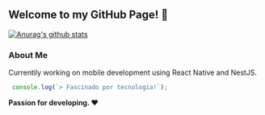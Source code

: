 ## Welcome to my GitHub Page! 👋

[![Anurag's github stats](https://github-readme-stats.vercel.app/api?username=LcsCefali)](https://github.com/anuraghazra/github-readme-stats)

### About Me

Currentily working on mobile development using React Native and NestJS.

```js
 console.log(`> Fascinado por tecnologia!`);
```

**Passion for developing. ❤**

<!--
![Twitter Follow](https://img.shields.io/twitter/follow/LucasCefali?color=078ee0&label=%40LucasCefali&logo=twitter&style=flat-square&labelColor=1ca0f1&logoColor=white&link=https://twitter.com/LucasCefali)

-->
<!--
**LcsCefali/LcsCefali** is a ✨ _special_ ✨ repository because its `README.md` (this file) appears on your GitHub profile.

Here are some ideas to get you started:

- 🔭 I’m currently working on ...
- 🌱 I’m currently learning ...
- 👯 I’m looking to collaborate on ...
- 🤔 I’m looking for help with ...
- 💬 Ask me about ...
- 📫 How to reach me: ...
- 😄 Pronouns: ...
- ⚡ Fun fact: ...
-->
